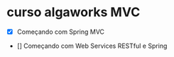 # curso algaworks MVC

* [x] Começando com Spring MVC
* [] Começando com Web Services RESTful e Spring
